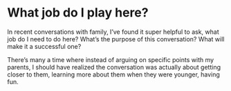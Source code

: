 # What job do I play here?


In recent conversations with family, I’ve found it super helpful to ask, what
job do I need to do here? What’s the purpose of this conversation? What will
make it a successful one?

There’s many a time where instead of arguing on specific points with my
parents, I should have realized the conversation was actually about getting
closer to them, learning more about them when they were younger, having fun.

